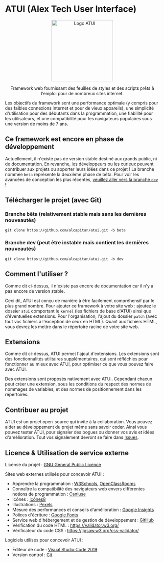 # ATUI (Alex Tech User Interface)
  
<p align="center">
  <img src="https://alcapitan.github.io/atui/patch/icons/logo.png" alt="Logo ATUI" width="200" height="200">
</p>
<p align="center">Framework web fournissant des feuilles de styles et des scripts prêts à l'emploi pour de nombreux sites internet.</p>

Les objectifs du framework sont une performance optimale (y compris pour des faibles connexions internet et pour de vieux appareils), une simplicité d'utilisation pour des débutants dans la programmation, une fiabilité pour les utilisateurs, et une compatibilité pour les navigateurs populaires sous une version de moins de 7 ans.  

## Ce framework est encore en phase de développement
Actuellement, il n'existe pas de version stable destiné aux grands public, ni de documentation. 
En revanche, les développeurs ou les curieux peuvent contribuer aux projets ou apporter leurs idées dans ce projet !
La branche nommée ```beta``` représente la deuxième phase de bêta.
Pour voir les avancées de conception les plus récentes, <a href="https://github.com/alcapitan/atui/tree/dev">veuillez aller vers la branche ```dev```</a> !
  
## Télécharger le projet (avec Git)

### Branche bêta  (relativement stable mais sans les dernières nouveautés)
```git clone https://github.com/alcapitan/atui.git -b beta```
### Branche dev  (peut être instable mais contient les dernières nouveautés)
```git clone https://github.com/alcapitan/atui.git -b dev```


## Comment l'utiliser ?

Comme dit ci-dessus, il n'existe pas encore de documentation car il n'y a pas encore de version stable.
  
Ceci dit, ATUI est conçu de manière à être facilement compréhensif par le plus grand nombre.
Pour ajouter ce framework à votre site web : ajoutez le dossier ```atui``` comportant le ```kernel``` (les fichiers de base d'ATUI) ainsi que d'éventuelles extensions. Pour l'organisation, l'ajout du dossier ```patch``` (avec tout vos fichiers à l'exception de ceux en HTML). Quant aux fichiers HTML, vous devrez les mettre dans le répertoire racine de votre site web.
  
## Extensions

Comme dit ci-dessus, ATUI permet l'ajout d'extensions. Les extensions sont des fonctionnalités utilitaires supplémentaires, qui sont réfléchies pour fonctionner au mieux avec ATUI, pour optimiser ce que vous pouvez faire avec ATUI.
  
Des extensions sont proposés nativement avec ATUI. Cependant chacun peut créer une extension, sous les conditions du respect des normes de nommages de variables, et des normes de positionnement dans les répertoires. 
  
## Contribuer au projet
  
ATUI est un projet open-source qui invite à la collaboration. Vous pouvez aider au développement du projet même sans savoir coder. Ainsi vous pouvez tester ATUI, pour signaler des bogues ou donner vos avis et idées d'amélioration. Tout vos signalement devront se faire dans <a href="https://github.com/alcapitan/atui/issues">Issues</a>.  
  
## Licence & Utilisation de service externe

License du projet : <a href="https://github.com/alcapitan/atui/blob/public/LICENSE.md">GNU General Public Licence</a>

Sites web externes utilisés pour concevoir ATUI : 
- Apprendre la programmation : <a href="https://www.w3schools.com/">W3Schools</a>, <a href="https://openclassrooms.com/fr/">OpenClassRooms</a>
- Connaître la compatibilité des navigateurs web envers différentes notions de programmation : <a href="https://caniuse.com/">Caniuse</a>
- Icônes : <a href="https://icones8.fr/">Icônes8</a>
- Illustrations : <a href="https://www.pexels.com/fr-fr/">Pexels</a>
- Mesure des performances et conseils d'amélioration : <a href="https://developers.google.com/speed/pagespeed/insights/?hl=fr">Google Insights</a>
- Polices d'écriture : <a href="https://fonts.google.com/">Google Fonts</a>
- Service web d'hébergement et de gestion de développement : <a href="https://github.com/">GitHub</a>
- Vérification du code HTML : https://validator.w3.org/
- Vérificateur du code CSS : https://jigsaw.w3.org/css-validator/
  
Logiciels utilisés pour concevoir ATUI : 
- Éditeur de code : <a href="https://code.visualstudio.com/">Visual Studio Code 2019</a>
- Version control : <a href="https://git-scm.com/">Git</a>
  